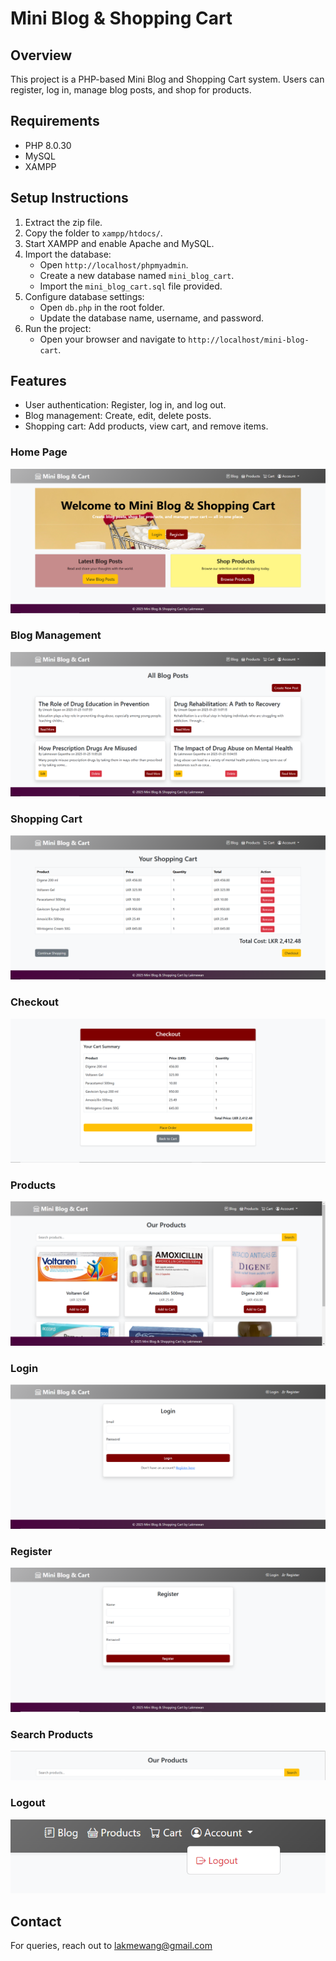 # Mini Blog & Shopping Cart

## Overview
This project is a PHP-based Mini Blog and Shopping Cart system. Users can register, log in, manage blog posts, and shop for products.

## Requirements
- PHP 8.0.30
- MySQL
- XAMPP

## Setup Instructions
1. Extract the zip file.
2. Copy the folder to `xampp/htdocs/`.
3. Start XAMPP and enable Apache and MySQL.
4. Import the database:
   - Open `http://localhost/phpmyadmin`.
   - Create a new database named `mini_blog_cart`.
   - Import the `mini_blog_cart.sql` file provided.
5. Configure database settings:
   - Open `db.php` in the root folder.
   - Update the database name, username, and password.
6. Run the project:
   - Open your browser and navigate to `http://localhost/mini-blog-cart`.

## Features
- User authentication: Register, log in, and log out.
- Blog management: Create, edit, delete posts.
- Shopping cart: Add products, view cart, and remove items.

### Home Page
![Login Page](screenshots/Home.png)

### Blog Management
![Blog Management](screenshots/Blog_Home.png)

### Shopping Cart
![Shopping Cart](screenshots/cart.png)

### Checkout
![Login Page](screenshots/Checkout.png)

### Products
![Blog Management](screenshots/Products.png)

### Login
![Shopping Cart](screenshots/Login.png)

### Register
![Login Page](screenshots/Register.png)

### Search Products
![Blog Management](screenshots/Search.png)

### Logout
![Shopping Cart](screenshots/Logout.png)


## Contact
For queries, reach out to lakmewang@gmail.com
